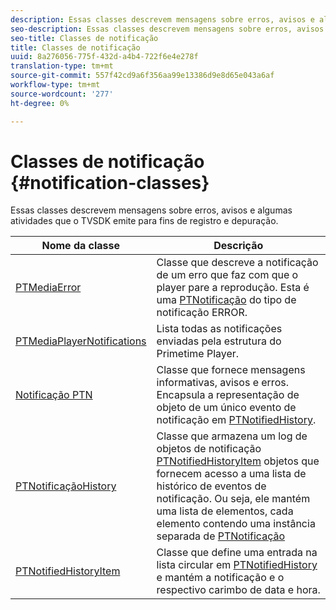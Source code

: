 ```yaml
---
description: Essas classes descrevem mensagens sobre erros, avisos e algumas atividades que o TVSDK emite para fins de registro e depuração.
seo-description: Essas classes descrevem mensagens sobre erros, avisos e algumas atividades que o TVSDK emite para fins de registro e depuração.
seo-title: Classes de notificação
title: Classes de notificação
uuid: 8a276056-775f-432d-a4b4-722f6e4e278f
translation-type: tm+mt
source-git-commit: 557f42cd9a6f356aa99e13386d9e8d65e043a6af
workflow-type: tm+mt
source-wordcount: '277'
ht-degree: 0%

---
```



# Classes de notificação {#notification-classes}

Essas classes descrevem mensagens sobre erros, avisos e algumas atividades que o TVSDK emite para fins de registro e depuração.

| **Nome da classe** | **Descrição** |
|---|---|
| [PTMediaError](https://help.adobe.com/en_US/primetime/api/psdk/appledoc/Classes/PTMediaError.html) | Classe que descreve a notificação de um erro que faz com que o player pare a reprodução. Esta é uma [PTNotificação](https://help.adobe.com/en_US/primetime/api/psdk/appledoc/Classes/PTNotification.html) do tipo de notificação ERROR. |
| [PTMediaPlayerNotifications](https://help.adobe.com/en_US/primetime/api/psdk/appledoc/Classes/PTMediaPlayerNotifications.html) | Lista todas as notificações enviadas pela estrutura do Primetime Player. |
| [Notificação PTN](https://help.adobe.com/en_US/primetime/api/psdk/appledoc/Classes/PTNotification.html) | Classe que fornece mensagens informativas, avisos e erros. Encapsula a representação de objeto de um único evento de notificação em [PTNotifiedHistory](https://help.adobe.com/en_US/primetime/api/psdk/appledoc/Classes/PTNotificationHistory.html). |
| [PTNotificaçãoHistory](https://help.adobe.com/en_US/primetime/api/psdk/appledoc/Classes/PTNotificationHistory.html) | Classe que armazena um log de objetos de notificação [PTNotifiedHistoryItem](https://help.adobe.com/en_US/primetime/api/psdk/appledoc/Classes/PTNotificationHistoryItem.html) objetos que fornecem acesso a uma lista de histórico de eventos de notificação. Ou seja, ele mantém uma lista de elementos, cada elemento contendo uma instância separada de [PTNotificação](https://help.adobe.com/en_US/primetime/api/psdk/appledoc/Classes/PTNotification.html) |
| [PTNotifiedHistoryItem](https://help.adobe.com/en_US/primetime/api/psdk/appledoc/Classes/PTNotificationHistoryItem.html) | Classe que define uma entrada na lista circular em [PTNotifiedHistory](https://help.adobe.com/en_US/primetime/api/psdk/appledoc/Classes/PTNotificationHistory.html) e mantém a notificação e o respectivo carimbo de data e hora. |

